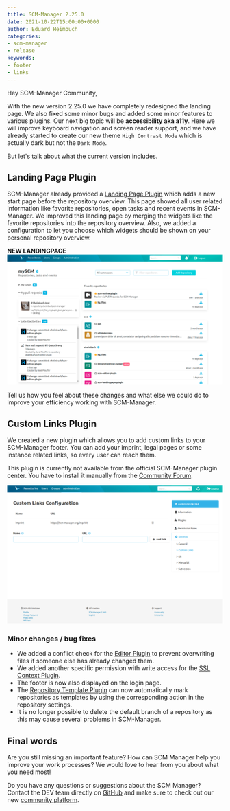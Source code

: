 ```yaml
---
title: SCM-Manager 2.25.0
date: 2021-10-22T15:00:00+0000
author: Eduard Heimbuch
categories:
- scm-manager
- release
keywords:
- footer
- links
---
```


Hey SCM-Manager Community,

With the new version 2.25.0 we have completely redesigned the landing page.
We also fixed some minor bugs and added some minor features to various plugins.
Our next big topic will be **accessibility aka a11y**.
Here we will improve keyboard navigation and screen reader support, and we have already started to create our new theme `High Contrast Mode` which is actually dark but not the `Dark Mode`.

But let's talk about what the current version includes.

## Landing Page Plugin
SCM-Manager already provided a [Landing Page Plugin](https://scm-manager.org/plugins/scm-landingpage-plugin/) which adds a new start page before the repository overview. 
This page showed all user related information like favorite repositories, open tasks and recent events in SCM-Manager.
We improved this landing page by merging the widgets like the favorite repositories into the repository overview.
Also, we added a configuration to let you choose which widgets should be shown on your personal repository overview.

**NEW LANDINGPAGE**
![New Landing Page](assets/new_landing_page.png)

Tell us how you feel about these changes and what else we could do to improve your efficiency working with SCM-Manager.

## Custom Links Plugin
We created a new plugin which allows you to add custom links to your SCM-Manager footer. 
You can add your imprint, legal pages or some instance related links, so every user can reach them.

This plugin is currently not available from the official SCM-Manager plugin center. You have to install it manually from the [Community Forum](https://community.cloudogu.com/t/instructions-custom-links-plugin-for-scm-manager/289).

![Custom Links](assets/custom-links-config.png)

### Minor changes / bug fixes
- We added a conflict check for the [Editor Plugin](https://scm-manager.org/plugins/scm-editor-plugin/) to prevent overwriting files if someone else has already changed them.
- We added another specific permission with write access for the [SSL Context Plugin](https://scm-manager.org/plugins/scm-ssl-context-plugin).
- The footer is now also displayed on the login page.
- The [Repository Template Plugin](https://scm-manager.org/plugins/scm-repository-template-plugin) can now automatically mark repositories as templates by using the corresponding action in the repository settings.
- It is no longer possible to delete the default branch of a repository as this may cause several problems in SCM-Manager.

## Final words
Are you still missing an important feature? How can SCM Manager help you improve your work processes? We would love to hear from you about what you need most!

Do you have any questions or suggestions about the SCM Manager?
Contact the DEV team directly on [GitHub](https://github.com/scm-manager/scm-manager/) and make sure to check out our new [community platform](https://community.cloudogu.com/c/scm-manager/).
